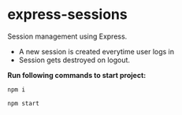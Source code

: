 # express-sessions
Session management using Express.

- A new session is created everytime user logs in
- Session gets destroyed on logout.

<strong>Run following commands to start project:</strong>
```
npm i
```

```
npm start
```

